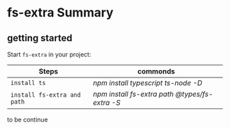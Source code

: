 # fs-extra Summary

## getting started

Start `fs-extra` in your project:

Steps | commonds
--- | --- |
   `install ts` | *npm install typescript ts-node -D*
   `install fs-extra and path` | *npm install fs-extra path @types/fs-extra -S*

to be continue
